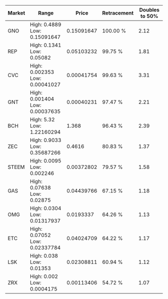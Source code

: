 | Market | Range | Price| Retracement | Doubles to 50% |
| --- | --- | --- | --- | --- |
| GNO | High: 0.4889<br />Low: 0.15091647 | 0.15091647 | 100.00 % | 2.12 |
| REP | High: 0.1341<br />Low: 0.05082 | 0.05103232 | 99.75 % | 1.81 |
| CVC | High: 0.002353<br />Low: 0.00041027 | 0.00041754 | 99.63 % | 3.31 |
| GNT | High: 0.001404<br />Low: 0.00037635 | 0.00040231 | 97.47 % | 2.21 |
| BCH | High: 5.32<br />Low: 1.22160294 | 1.368 | 96.43 % | 2.39 |
| ZEC | High: 0.9033<br />Low: 0.35687266 | 0.4616 | 80.83 % | 1.37 |
| STEEM | High: 0.0095<br />Low: 0.002246 | 0.00372802 | 79.57 % | 1.58 |
| GAS | High: 0.07638<br />Low: 0.02875 | 0.04439766 | 67.15 % | 1.18 |
| OMG | High: 0.0304<br />Low: 0.01317937 | 0.0193337 | 64.26 % | 1.13 |
| ETC | High: 0.07052<br />Low: 0.02337784 | 0.04024709 | 64.22 % | 1.17 |
| LSK | High: 0.038<br />Low: 0.01353 | 0.02308811 | 60.94 % | 1.12 |
| ZRX | High: 0.002<br />Low: 0.0004175 | 0.00113406 | 54.72 % | 1.07 |
